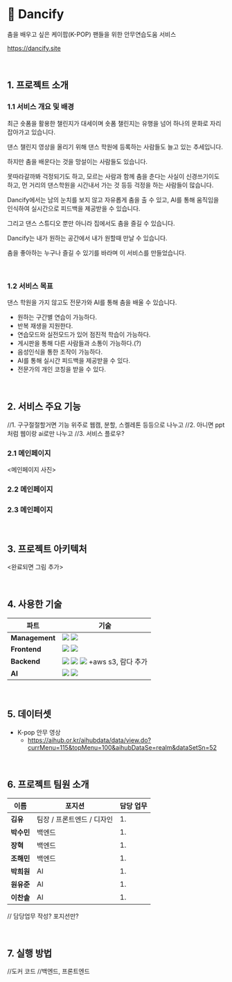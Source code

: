 # 🕺 Dancify

춤을 배우고 싶은 케이팝(K-POP) 팬들을 위한 안무연습도움 서비스

https://dancify.site

<br>

## **1. 프로젝트 소개**

### 1.1 서비스 개요 및 배경

최근 숏폼을 활용한 챌린지가 대세이며 숏폼 챌린지는 유행을 넘어 하나의 문화로 자리잡아가고 있습니다.

댄스 챌린지 영상을 올리기 위해 댄스 학원에 등록하는 사람들도 늘고 있는 추세입니다.

하지만 춤을 배운다는 것을 망설이는 사람들도 있습니다.

못따라갈까봐 걱정되기도 하고, 모르는 사람과 함께 춤을 춘다는 사실이 신경쓰기이도 하고, 먼 거리의 댄스학원을 시간내서 가는 것 등등 걱정을 하는 사람들이 많습니다.

Dancify에서는 남의 눈치를 보지 않고 자유롭게 춤을 출 수 있고, AI를 통해 움직임을 인식하여 실시간으로 피드백을 제공받을 수 있습니다.

그리고 댄스 스튜디오 뿐만 아니라 집에서도 춤을 즐길 수 있습니다.

Dancify는 내가 원하는 공간에서 내가 원할때 만날 수 있습니다.

춤을 좋아하는 누구나 즐길 수 있기를 바라며 이 서비스를 만들었습니다.

<br>

### 1.2 서비스 목표

댄스 학원을 가지 않고도 전문가와 AI를 통해 춤을 배울 수 있습니다.

- 원하는 구간별 연습이 가능하다.
- 반복 재생을 지원한다.
- 연습모드와 실전모드가 있어 점진적 학습이 가능하다.
- 게시판을 통해 다른 사람들과 소통이 가능하다.(?)
- 음성인식을 통한 조작이 가능하다.
- AI를 통해 실시간 피드백을 제공받을 수 있다.
- 전문가의 개인 코칭을 받을 수 있다.

<br>

## **2. 서비스 주요 기능**

//1. 구구절절할거면 기능 위주로 웹캠, 분할, 스켈레톤 등등으로 나누고
//2. 아니면 ppt처럼 웹이랑 ai로만 나누고
//3. 서비스 플로우?

### **2.1 메인페이지**

<메인페이지 사진>

### **2.2 메인페이지**

### **2.3 메인페이지**

<br>

## **3. 프로젝트 아키텍처**

<완료되면 그림 추가>

<br>

## **4. 사용한 기술**

| 파트           | 기술                                                                                                                                                                                                                                                                                                                                       |
| -------------- | ------------------------------------------------------------------------------------------------------------------------------------------------------------------------------------------------------------------------------------------------------------------------------------------------------------------------------------------ |
| **Management** | <img src="https://img.shields.io/badge/Github Desktop-181717?style=flat-square&logo=GitHub&logoColor=white"/></a> <img src="https://img.shields.io/badge/Figma-F24E1E?style=flat-square&logo=Figma&logoColor=white"/>                                                                                                                      |
| **Frontend**   | <img src="https://img.shields.io/badge/React-61DAFB?style=flat-square&logo=React&logoColor=Black"/></a> <img src="https://img.shields.io/badge/Typescript-3178C6?style=flat-square&logo=Figma&logoColor=white"/>                                                                                                                           |
| **Backend**    | <img src="https://img.shields.io/badge/Django-092E20?style=flat-square&logo=Django&logoColor=white"/></a> <img src="https://img.shields.io/badge/Docker-2496ED?style=flat-square&logo=Docker&logoColor=white"/></a> <img src="https://img.shields.io/badge/MySQL-4479A1?style=flat-square&logo=MySQL&logoColor=white"/> +aws s3, 람다 추가 |
| **AI**         | <img src="https://img.shields.io/badge/YOLO-00FFFF?style=flat-square&logo=OpenCV&logoColor=white"/> </a> <img src="https://img.shields.io/badge/OpenCV-5C3EE8?style=flat-square&logo=OpenCV&logoColor=white"/>                                                                                                                             |

<br>

## **5. 데이터셋**

- K-pop 안무 영상
  - https://aihub.or.kr/aihubdata/data/view.do?currMenu=115&topMenu=100&aihubDataSe=realm&dataSetSn=52

<br>

## **6. 프로젝트 팀원 소개**

| 이름       | 포지션                     | 담당 업무 |
| ---------- | -------------------------- | --------- |
| **김유**   | 팀장 / 프론트엔드 / 디자인 | 1.        |
| **박수민** | 백엔드                     | 1.        |
| **장혁**   | 백엔드                     | 1.        |
| **조해민** | 백엔드                     | 1.        |
| **박희원** | AI                         | 1.        |
| **원유준** | AI                         | 1.        |
| **이찬솔** | AI                         | 1.        |

// 담당업무 작성? 포지션만?

<br>

## **7. 실행 방법**

//도커 코드
//백엔드, 프론트엔드
